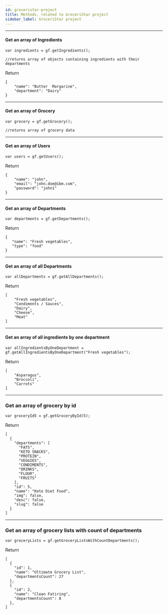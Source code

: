 ```yaml
---
id: groceristar-project
title: Methods, related to GroceriStar project
sidebar_label: GroceriStar project
---
```


---
#### Get an array of Ingredients
```
var ingredients = gf.getIngredients();

//returns array of objects containing ingredients with their departments
```

Return
```
{
    "name": "Butter  Margarine",
    "department": "Dairy"
}
```


---
#### Get an array of Grocery
```
var grocery = gf.getGrocery();

//returns array of grocery data
```


---
#### Get an array of Users
```
var users = gf.getUsers();
```

Return
```
{
    "name": "john",
    "email": "john.doe@ibm.com",
    "password": "john1"
}
```


---
#### Get an array of Departments
```
var departments = gf.getDepartments();
```

Return
```
{
   "name": "Fresh vegetables",
   "type": "food"
}
```


---
#### Get an array of all Departments
```
var allDepartments = gf.getAllDepartments();
```
Return
```
[
    "Fresh vegetables",
    "Condiments / Sauces",
    "Dairy",
    "Cheese",
    "Meat"
]
```


---
#### Get an array of all ingredients by one department
```
var allIngredientsByOneDepartment = gf.getAllIngredientsByOneDepartment("Fresh vegetables");
```

Return
```
[
	"Asparagus",
	"Broccoli",
	"Carrots"
]
```

---
### Get an array of grocery by id
```
var groceryId5 = gf.getGroceryById(5);
```

Return
```
[
  {
    "departments": [
      "FATS",
      "KETO SNACKS",
      "PROTEIN",
      "VEGGIES",
      "CONDIMENTS",
      "DRINKS",
      "FLOUR",
      "FRUITS"
    ],
    "id": 5,
    "name": "Keto Diet Food",
    "img": false,
    "desc": false,
    "slug": false
  }
]
```

---
### Get an array of grocery lists with count of departments
```
var groceryLists = gf.getGroceryListsWithCountDepartments();
```

Return
```
[
  {
    "id": 1,
    "name": "Ultimate Grocery List",
    "departmentsCount": 27
  },
  {
    "id": 2,
    "name": "Clean Fatiring",
    "departmentsCount": 8
  },
]
```
